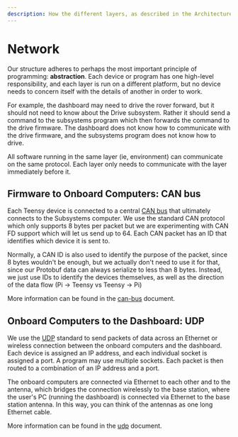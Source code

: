 ```yaml
---
description: How the different layers, as described in the Architecture section, interact
---
```


# Network

Our structure adheres to perhaps the most important principle of programming: **abstraction**. Each device or program has one high-level responsibility, and each layer is run on a different platform, but no device needs to concern itself with the details of another in order to work.&#x20;

For example, the dashboard may need to drive the rover forward, but it should not need to know about the Drive subsystem. Rather it should send a command to the subsystems program which then forwards the command to the drive firmware. The dashboard does not know how to communicate with the drive firmware, and the subsystems program does not know how to drive.&#x20;

All software running in the same layer (ie, environment) can communicate on the same protocol. Each layer only needs to communicate with the layer immediately before it.&#x20;

## Firmware to Onboard Computers: CAN bus

Each Teensy device is connected to a central [CAN bus](https://en.wikipedia.org/wiki/CAN\_bus) that ultimately connects to the Subsystems computer. We use the standard CAN protocol which only supports 8 bytes per packet but we are experimenting with CAN FD support which will let us send up to 64. Each CAN packet has an ID that identifies which device it is sent to.&#x20;

Normally, a CAN ID is also used to identify the purpose of the packet, since 8 bytes wouldn't be enough, but we actually don't need to use it for that, since our Protobuf data can always serialize to less than 8 bytes. Instead, we just use IDs to identify the devices themselves, as well as the direction of the data flow (Pi -> Teensy vs Teensy -> Pi)

More information can be found in the [can-bus](../network-details/can-bus/ "mention") document.

## Onboard Computers to the Dashboard: UDP

We use the [UDP](https://en.wikipedia.org/wiki/User\_Datagram\_Protocol) standard to send packets of data across an Ethernet or wireless connection between the onboard computers and the dashboard. Each device is assigned an IP address, and each individual socket is assigned a port. A program may use multiple sockets. Each packet is then routed to a combination of an IP address and a port.&#x20;

The onboard computers are connected via Ethernet to each other and to the antenna, which bridges the connection wirelessly to the base station, where the user's PC (running the dashboard) is connected via Ethernet to the base station antenna. In this way, you can think of the antennas as one long Ethernet cable.

More information can be found in the [udp](../network-details/udp/ "mention") document.
